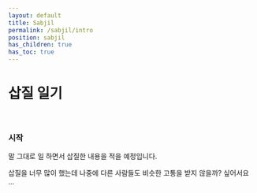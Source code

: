 ```yaml
---
layout: default
title: Sabjil
permalink: /sabjil/intro
position: sabjil
has_children: true
has_toc: true
---
```


# 삽질 일기
<br />

### 시작

말 그대로 일 하면서 삽질한 내용을 적을 예정입니다.

삽질을 너무 많이 했는데 나중에 다른 사람들도 비슷한 고통을 받지 않을까? 싶어서요 ...

<br/>
